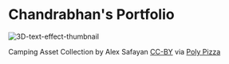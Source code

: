 # Chandrabhan's Portfolio


![3D-text-effect-thumbnail](https://img.youtube.com/vi/jIkn9dLBfNc/maxresdefault.jpg?w)


Camping Asset Collection by Alex Safayan [CC-BY](https://creativecommons.org/licenses/by/3.0/) via [Poly Pizza](https://poly.pizza/m/3nj59_uuCbM)


